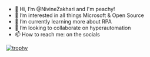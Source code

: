 - 👋 Hi, I’m @NivineZakhari and I'm peachy!
- 👀 I’m interested in all things Microsoft & Open Source
- 🌱 I’m currently learning more about RPA
- 💞️ I’m looking to collaborate on hyperautomation
- 📫 How to reach me: on the socials

[![trophy](https://github-profile-trophy.vercel.app/?username=NivineZakhari)](https://github.com/NivineZakhari)
